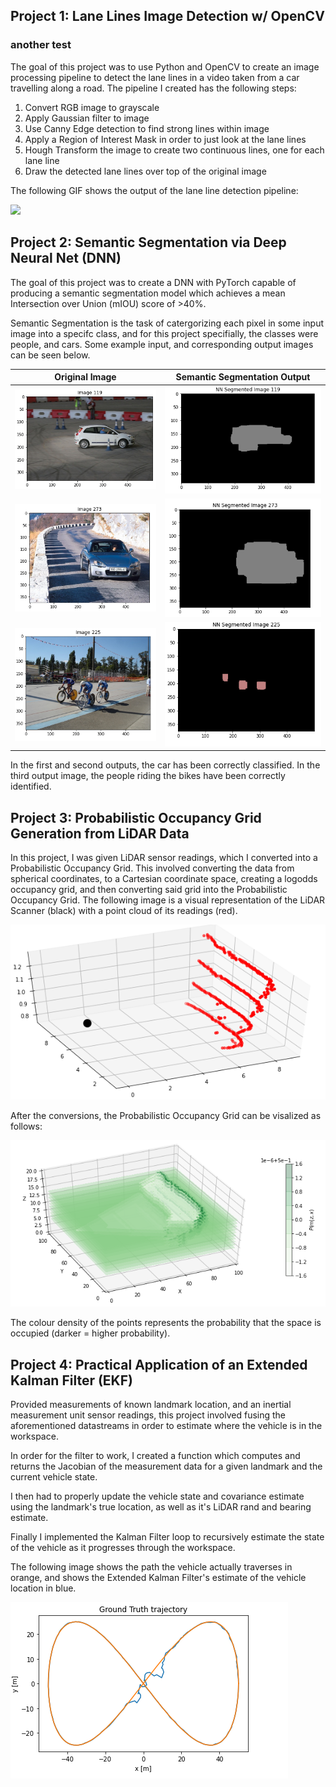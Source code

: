  ## Project 1: Lane Lines Image Detection w/ OpenCV
 
 ### another test

The goal of this project was to use Python and OpenCV to create an image processing pipeline to detect the lane lines in a video taken from a car travelling along a road. The pipeline I created has the following steps:


1. Convert RGB image to grayscale
2. Apply Gaussian filter to image
3. Use Canny Edge detection to find strong lines within image
4. Apply a Region of Interest Mask in order to just look at the lane lines
5. Hough Transform the image to create two continuous lines, one for each lane line
6. Draw the detected lane lines over top of the original image

The following GIF shows the output of the lane line detection pipeline:
      
![](media/Project1.gif)

## Project 2: Semantic Segmentation via Deep Neural Net (DNN)

The goal of this project was to create a DNN with PyTorch capable of producing a semantic segmentation model which achieves a mean Intersection over Union (mIOU) score of >40%.

Semantic Segmentation is the task of catergorizing each pixel in some input image into a specifc class, and for this project specifially, the classes were people, and cars.
Some example input, and corresponding output images can be seen below.

| Original Image  | Semantic Segmentation Output|
| :-------------: |:---------------------------:|
| ![](media/Image1.PNG) | ![](media/SegImg1.PNG)|
| ![](media/Image2.PNG) | ![](media/SegImg2.PNG)|
| ![](media/Image3.PNG) | ![](media/SegImg3.PNG)|

In the first and second outputs, the car has been correctly classified. In the third output image, the people riding the bikes have been correctly identified.

## Project 3: Probabilistic Occupancy Grid Generation from LiDAR Data

In this project, I was given LiDAR sensor readings, which I converted into a Probabilistic Occupancy Grid. This involved converting the data from spherical coordinates, to a Cartesian coordinate space, creating a logodds occupancy grid, and then converting said grid into the Probabilistic Occupancy Grid. The following image is a visual representation of the LiDAR Scanner (black) with a point cloud of its readings (red).

![](media/ScannerReadings.PNG) 

After the conversions, the Probabilistic Occupancy Grid can be visalized as follows:

![](media/ProbabilisticGrid.PNG)

The colour density of the points represents the probability that the space is occupied (darker = higher probability).

## Project 4: Practical Application of an Extended Kalman Filter (EKF) 
Provided measurements of known landmark location, and an inertial measurement unit sensor readings, this project involved fusing the aforementioned datastreams in order to estimate where the vehicle is in the workspace. 

In order for the filter to work, I created a function which computes and returns the Jacobian of the measurement data for a given landmark and the current vehicle state. 

I then had to properly update the vehicle state and covariance estimate using the landmark's true location, as well as it's LiDAR rand and bearing estimate. 

Finally I implemented the Kalman Filter loop to recursively estimate the state of the vehicle as it progresses through the workspace.

The following image shows the path the vehicle actually traverses in orange, and shows the Extended Kalman Filter's estimate of the vehicle location in blue.

![](media/EKF.PNG)



